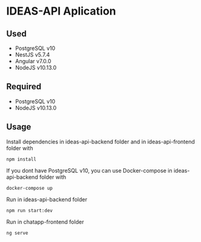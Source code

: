 # IDEAS-API Aplication

## Used
* PostgreSQL v10
* NestJS v5.7.4
* Angular v7.0.0
* NodeJS v10.13.0

## Required

* PostgreSQL v10
* NodeJS v10.13.0

## Usage

Install dependencies in ideas-api-backend folder and in ideas-api-frontend folder with

    npm install
    
If you dont have PostgreSQL v10, you can use Docker-compose in ideas-api-backend folder with

    docker-compose up  

Run in ideas-api-backend folder

    npm run start:dev
    
Run in chatapp-frontend folder

    ng serve
